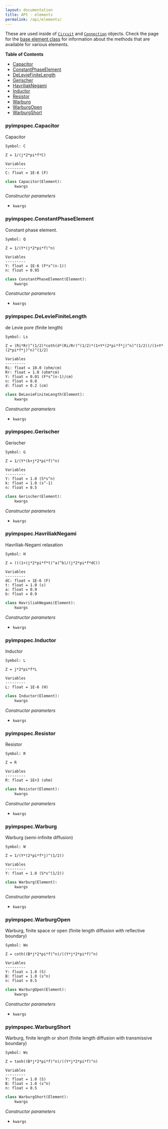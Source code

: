 ```yaml
---
layout: documentation
title: API - elements
permalink: /api/elements/
---
```


These are used inside of [`Circuit`](https://vyrjana.github.io/pyimpspec/api/circuit) and [`Connection`](https://vyrjana.github.io/pyimpspec/api/connections) objects.
Check the page for the [base element class](https://vyrjana.github.io/pyimpspec/api/base-element) for information about the methods that are available for various elements.

**Table of Contents**

- [Capacitor](#pyimpspeccapacitor)
- [ConstantPhaseElement](#pyimpspecconstantphaseelement)
- [DeLevieFiniteLength](#pyimpspecdeleviefinitelength)
- [Gerischer](#pyimpspecgerischer)
- [HavriliakNegami](#pyimpspechavriliaknegami)
- [Inductor](#pyimpspecinductor)
- [Resistor](#pyimpspecresistor)
- [Warburg](#pyimpspecwarburg)
- [WarburgOpen](#pyimpspecwarburgopen)
- [WarburgShort](#pyimpspecwarburgshort)


### **pyimpspec.Capacitor**

Capacitor

    Symbol: C

    Z = 1/(j*2*pi*f*C)

    Variables
    ---------
    C: float = 1E-6 (F)

```python
class Capacitor(Element):
	kwargs
```

_Constructor parameters_

- `kwargs`




### **pyimpspec.ConstantPhaseElement**

Constant phase element.

    Symbol: Q

    Z = 1/(Y*(j*2*pi*f)^n)

    Variables
    ---------
    Y: float = 1E-6 (F*s^(n-1))
    n: float = 0.95

```python
class ConstantPhaseElement(Element):
	kwargs
```

_Constructor parameters_

- `kwargs`




### **pyimpspec.DeLevieFiniteLength**

de Levie pore (finite length)

    Symbol: Ls

    Z = (Ri*Rr)^(1/2)*coth(d*(Ri/Rr)^(1/2)*(1+Y*(2*pi*f*j)^n)^(1/2))/(1+Y*(2*pi*f*j)^n)^(1/2)

    Variables
    ---------
    Ri: float = 10.0 (ohm/cm)
    Rr: float = 1.0 (ohm*cm)
    Y: float = 0.01 (F*s^(n-1)/cm)
    n: float = 0.8
    d: float = 0.2 (cm)

```python
class DeLevieFiniteLength(Element):
	kwargs
```

_Constructor parameters_

- `kwargs`




### **pyimpspec.Gerischer**

Gerischer

    Symbol: G

    Z = 1/(Y*(k+j*2*pi*f)^n)

    Variables
    ---------
    Y: float = 1.0 (S*s^n)
    k: float = 1.0 (s^-1)
    n: float = 0.5

```python
class Gerischer(Element):
	kwargs
```

_Constructor parameters_

- `kwargs`




### **pyimpspec.HavriliakNegami**

Havriliak-Negami relaxation

    Symbol: H

    Z = (((1+(j*2*pi*f*t)^a)^b)/(j*2*pi*f*dC))

    Variables
    ---------
    dC: float = 1E-6 (F)
    t: float = 1.0 (s)
    a: float = 0.9
    b: float = 0.9

```python
class HavriliakNegami(Element):
	kwargs
```

_Constructor parameters_

- `kwargs`




### **pyimpspec.Inductor**

Inductor
    
    Symbol: L

    Z = j*2*pi*f*L

    Variables
    ---------
    L: float = 1E-6 (H)

```python
class Inductor(Element):
	kwargs
```

_Constructor parameters_

- `kwargs`




### **pyimpspec.Resistor**

Resistor

    Symbol: R

    Z = R

    Variables
    ---------
    R: float = 1E+3 (ohm)

```python
class Resistor(Element):
	kwargs
```

_Constructor parameters_

- `kwargs`




### **pyimpspec.Warburg**

Warburg (semi-infinite diffusion)

    Symbol: W

    Z = 1/(Y*(2*pi*f*j)^(1/2))

    Variables
    ---------
    Y: float = 1.0 (S*s^(1/2))

```python
class Warburg(Element):
	kwargs
```

_Constructor parameters_

- `kwargs`




### **pyimpspec.WarburgOpen**

Warburg, finite space or open (finite length diffusion with reflective boundary)

    Symbol: Wo

    Z = coth((B*j*2*pi*f)^n)/((Y*j*2*pi*f)^n)

    Variables
    ---------
    Y: float = 1.0 (S)
    B: float = 1.0 (s^n)
    n: float = 0.5

```python
class WarburgOpen(Element):
	kwargs
```

_Constructor parameters_

- `kwargs`




### **pyimpspec.WarburgShort**

Warburg, finite length or short (finite length diffusion with transmissive boundary)

    Symbol: Ws

    Z = tanh((B*j*2*pi*f)^n)/((Y*j*2*pi*f)^n)

    Variables
    ---------
    Y: float = 1.0 (S)
    B: float = 1.0 (s^n)
    n: float = 0.5

```python
class WarburgShort(Element):
	kwargs
```

_Constructor parameters_

- `kwargs`



